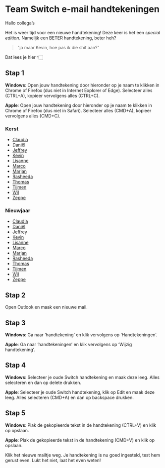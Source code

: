 # Team Switch e-mail handtekeningen
Hallo collega’s
 
Het is weer tijd voor een nieuwe handtekening! Deze keer is het een *special edition*. Namelijk een BETER handtekening, beter heh?
 
> "ja maar Kevin, hoe pas ik die shit aan?"
 
Dat lees je hier 👇🏻

## Stap 1

**Windows**: Open jouw handtekening door hieronder op je naam te klikken in Chrome of Firefox (dus niet in Internet Explorer of Edge). Selecteer alles (CTRL+A), kopieer vervolgens alles (CTRL+C).

**Apple**: Open jouw handtekening door hieronder op je naam te klikken in Chrome of Firefox (dus niet in Safari). Selecteer alles (CMD+A), kopieer vervolgens alles (CMD+C).

### Kerst
- [Claudia](https://team-switch-reclamebureau.github.io/signatures/kerst/claudia.html)
- [Daniël](https://team-switch-reclamebureau.github.io/signatures/kerst/daniel.html)
- [Jeffrey](https://team-switch-reclamebureau.github.io/signatures/kerst/jeffrey.html)
- [Kevin](https://team-switch-reclamebureau.github.io/signatures/kerst/kevin.html)
- [Lisanne](https://team-switch-reclamebureau.github.io/signatures/kerst/lisanne.html)
- [Marco](https://team-switch-reclamebureau.github.io/signatures/kerst/marco.html)
- [Marjan](https://team-switch-reclamebureau.github.io/signatures/kerst/marjan.html)
- [Rasheeda](https://team-switch-reclamebureau.github.io/signatures/kerst/rasheeda.html)
- [Thomas](https://team-switch-reclamebureau.github.io/signatures/kerst/thomas.html)
- [Tijmen](https://team-switch-reclamebureau.github.io/signatures/kerst/tijmen.html)
- [Wil](https://team-switch-reclamebureau.github.io/signatures/kerst/wil.html)
- [Zeppe](https://team-switch-reclamebureau.github.io/signatures/kerst/zeppe.html)

### Nieuwjaar
- [Claudia](https://team-switch-reclamebureau.github.io/signatures/newyear/claudia.html)
- [Daniël](https://team-switch-reclamebureau.github.io/signatures/newyear/daniel.html)
- [Jeffrey](https://team-switch-reclamebureau.github.io/signatures/newyear/jeffrey.html)
- [Kevin](https://team-switch-reclamebureau.github.io/signatures/newyear/kevin.html)
- [Lisanne](https://team-switch-reclamebureau.github.io/signatures/newyear/lisanne.html)
- [Marco](https://team-switch-reclamebureau.github.io/signatures/newyear/marco.html)
- [Marjan](https://team-switch-reclamebureau.github.io/signatures/newyear/marjan.html)
- [Rasheeda](https://team-switch-reclamebureau.github.io/signatures/newyear/rasheeda.html)
- [Thomas](https://team-switch-reclamebureau.github.io/signatures/newyear/thomas.html)
- [Tijmen](https://team-switch-reclamebureau.github.io/signatures/newyear/tijmen.html)
- [Wil](https://team-switch-reclamebureau.github.io/signatures/newyear/wil.html)
- [Zeppe](https://team-switch-reclamebureau.github.io/signatures/newyear/zeppe.html)
 
## Stap 2

Open Outlook en maak een nieuwe mail.
 
## Stap 3

**Windows**: Ga naar ‘handtekening’ en klik vervolgens op ‘Handtekeningen’.

**Apple**: Ga naar ‘handtekeningen’ en klik vervolgens op ‘Wijzig handtekening’.
 
## Stap 4

**Windows**: Selecteer je oude Switch handtekening en maak deze leeg. Alles selecteren en dan op delete drukken.

**Apple**: Selecteer je oude Switch handtekening, klik op Edit en maak deze leeg. Alles selecteren (CMD+A) en dan op backspace drukken.
 
## Stap 5

**Windows**: Plak de gekopieerde tekst in de handtekening (CTRL+V) en klik op opslaan.

**Apple**: Plak de gekopieerde tekst in de handtekening (CMD+V) en klik op opslaan.

Klik het nieuwe mailtje weg. Je handtekening is nu goed ingesteld, test hem gerust even. Lukt het niet, laat het even weten!
